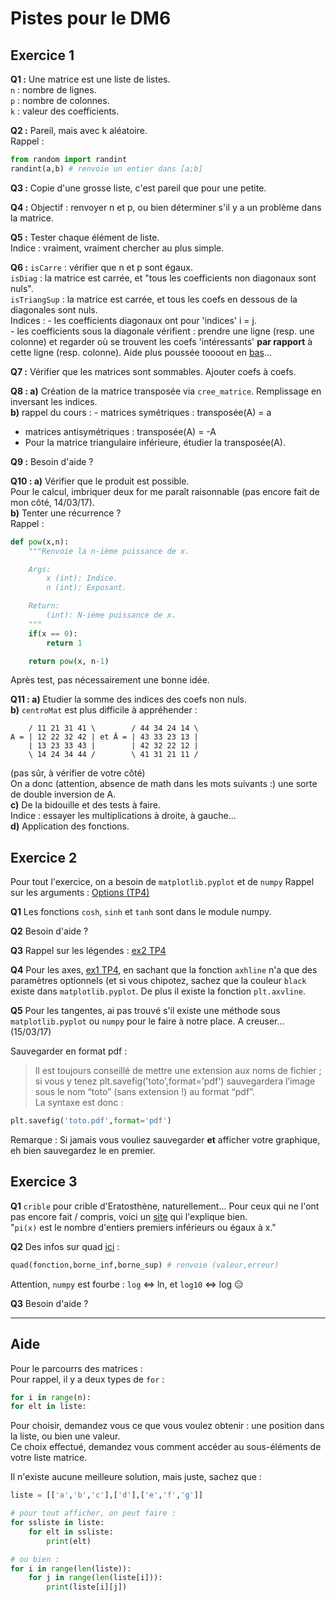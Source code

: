 # Pistes pour le DM6

## Exercice 1

**Q1 :** Une matrice est une liste de listes.  
`n` : nombre de lignes.  
`p` : nombre de colonnes.  
`k` : valeur des coefficients.  

**Q2 :** Pareil, mais avec k aléatoire.  
Rappel :
```python
from random import randint
randint(a,b) # renvoie un entier dans [a;b]
```

**Q3 :** Copie d'une grosse liste, c'est pareil que pour une petite.

**Q4 :** Objectif : renvoyer n et p, ou bien déterminer s'il y a un problème dans la matrice.

**Q5 :** Tester chaque élément de liste.  
Indice : vraiment, vraiment chercher au plus simple.

**Q6 :** `isCarre` : vérifier que n et p sont égaux.  
`isDiag` : la matrice est carrée, et "tous les coefficients non diagonaux sont nuls".  
`isTriangSup` : la matrice est carrée, et tous les coefs en dessous de la diagonales sont nuls.  
Indices :   - les coefficients diagonaux ont pour 'indices' i = j.  
            - les coefficients sous la diagonale vérifient :
    prendre une ligne (resp. une colonne) et regarder où se trouvent les coefs 'intéressants' **par rapport** à cette ligne (resp. colonne).
Aide plus poussée toooout en [bas](https://github.com/CaptainTheDelta/PTSI/tree/master/Info/DM#aide)...

**Q7 :** Vérifier que les matrices sont sommables. Ajouter coefs à coefs.

**Q8 : a)** Création de la matrice transposée via `cree_matrice`. Remplissage en inversant les indices.  
**b)** rappel du cours : - matrices symétriques : transposée(A) = a  
- matrices antisymétriques : transposée(A) = -A  
- Pour la matrice triangulaire inférieure, étudier la transposée(A).

**Q9 :** Besoin d'aide ?

**Q10 : a)** Vérifier que le produit est possible.  
Pour le calcul, imbriquer deux for me paraît raisonnable (pas encore fait de mon côté, 14/03/17).  
**b)** Tenter une récurrence ?  
Rappel :  
```python
def pow(x,n):
    """Renvoie la n-ième puissance de x.

    Args:
        x (int): Indice.
        n (int): Exposant.

    Return:
        (int): N-ième puissance de x.
    """
    if(x == 0):
        return 1

    return pow(x, n-1)
```
Après test, pas nécessairement une bonne idée.

**Q11 : a)** Etudier la somme des indices des coefs non nuls.  
**b)** `centroMat` est plus difficile à appréhender :
```
    / 11 21 31 41 \        / 44 34 24 14 \
A = | 12 22 32 42 | et Â = | 43 33 23 13 |
    | 13 23 33 43 |        | 42 32 22 12 |
    \ 14 24 34 44 /        \ 41 31 21 11 /
```
(pas sûr, à vérifier de votre côté)  
On a donc (attention, absence de math dans les mots suivants :) une sorte de double inversion de A.  
**c)** De la bidouille et des tests à faire.  
Indice : essayer les multiplications à droite, à gauche...  
**d)** Application des fonctions.

## Exercice 2

Pour tout l'exercice, on a besoin de `matplotlib.pyplot` et de `numpy`
Rappel sur les arguments : [Options (TP4)](http://jstiker.free.fr/TP4.html#des-options)

**Q1** Les fonctions `cosh`, `sinh` et `tanh` sont dans le module numpy.

**Q2** Besoin d'aide ?

**Q3** Rappel sur les légendes : [ex2 TP4](https://github.com/CaptainTheDelta/PTSI/blob/master/Info/TP/TP4/TP4%20-%20Ex02.py)

**Q4** Pour les axes, [ex1 TP4](https://github.com/CaptainTheDelta/PTSI/blob/master/Info/TP/TP4/TP4%20-%20Ex01.py), en sachant que la fonction `axhline` n'a que des paramètres optionnels (et si vous chipotez, sachez que la couleur `black` existe dans `matplotlib.pyplot`. De plus il existe la fonction `plt.axvline`.

**Q5** Pour les tangentes, ai pas trouvé s'il existe une méthode sous `matplotlib.pyplot` ou `numpy` pour le faire à notre place. A creuser... (15/03/17)

Sauvegarder en format pdf :
> Il est toujours conseillé de mettre une extension aux noms de fichier ; si vous y tenez plt.savefig('toto',format='pdf') sauvegardera l’image sous le nom “toto” (sans extension !) au format “pdf”.  
La syntaxe est donc :
```python
plt.savefig('toto.pdf',format='pdf')
```
Remarque : Si jamais vous vouliez sauvegarder **et** afficher votre graphique, eh bien sauvegardez le en premier.

## Exercice 3

**Q1** `crible` pour crible d'Eratosthène, naturellement... Pour ceux qui ne l'ont pas encore fait / compris, voici un [site](http://www.math93.com/index.php/histoire-des-maths/notions-et-theoremes/186-crible-d-eratosthene) qui l'explique bien.  
"`pi(x)` est le nombre d'entiers premiers inférieurs ou égaux à x."

**Q2** Des infos sur quad [ici](http://www.science-emergence.com/Articles/Calculer-une-int%C3%A9grale-simple-avec-python/) :
```python
quad(fonction,borne_inf,borne_sup) # renvoie (valeur,erreur)
```
Attention, `numpy` est fourbe : `log` <=> ln, et `log10` <=> log :expressionless:

**Q3** Besoin d'aide ?

---


## Aide

Pour le parcourrs des matrices :  
Pour rappel, il y a deux types de `for` :
```python
for i in range(n):
for elt in liste:
```
Pour choisir, demandez vous ce que vous voulez obtenir : une position dans la liste, ou bien une valeur.  
Ce choix effectué, demandez vous comment accéder au sous-éléments de votre liste matrice.

Il n'existe aucune meilleure solution, mais juste, sachez que :
```python
liste = [['a','b','c'],['d'],['e','f','g']]

# pour tout afficher, on peut faire :
for ssliste in liste:
    for elt in ssliste:
        print(elt)

# ou bien :
for i in range(len(liste)):
    for j in range(len(liste[i])):
        print(liste[i][j])
```

